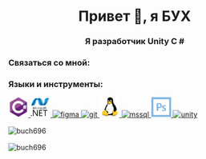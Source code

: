 <h1 align="center"> Привет 👋, я БУХ</h1>
<h3 align="center"> Я разработчик Unity C #</h3>

<h3 align="left"> Связаться со мной:</h3>
<p align="left">
</p>

<h3 align="left"> Языки и инструменты:</h3>
<p align="left"> <a href="https://www .w3schools.com/cs /" target="_blank" rel="noreferrer"> <img src="https://raw.githubusercontent.com/devicons/devicon/master/icons/csharp/csharp-original.svg " alt="csharp" width="40" height="40"/> </a> <a href="https://dotnet.microsoft.com /" target="_blank" rel="noreferrer"> <img src="https://raw.githubusercontent.com/devicons/devicon/master/icons/dot-net/dot-net-original-wordmark.svg " alt= "dotnet" width="40" height="40"/> </a> <a href="https://www.figma.com /" target="_blank" rel="noreferrer"> <img src="https://www.vectorlogo.zone/logos/figma/figma-icon.svg " alt="figma" width="40" height="40"/> </a> <a href="https://git-scm.com /" target="_blank" rel="noreferrer"> <img src="https://www.vectorlogo.zone/logos/git-scm/git-scm-icon.svg " alt="git" width="40" height="40"/> </a> <a href="https://www.linux.org /" target="_blank" rel="noreferrer"> <img src="https://raw.githubusercontent.com/devicons/devicon/master/icons/linux/linux-original.svg " alt="linux" width="40" height="40"/> </a> <a href="https://www .microsoft.com/en-us/sql-server " target="_blank" rel="noreferrer"> <img src="https://www.svgrepo.com/show/303229/microsoft-sql-server-logo.svg " alt="mssql" width="40" height="40"/> </a> <a href="https://www.photoshop.com/en " target="_blank" rel="noreferrer"> <img src="https://raw.githubusercontent.com/devicons/devicon/master/icons/photoshop/photoshop-line.svg " alt= "photoshop" width="40" height="40"/> </a> <a href="https://unity.com /" target="_blank" rel="noreferrer"> <img src="https://www.vectorlogo.zone/logos/unity3d/unity3d-icon.svg " alt= "unity" width="40" height="40"/> </a> </p>

<p><img align="center"выравнивание по img="center" src="https://github-readme-stats.vercel.app/api/top-langs?username=buch696&show_icons=true&locale=en&layout=compact " alt="buch696" /></p>

<p><img align="center" src="https://github-readme-streak-stats.herokuapp.com/?user=buch696 &" alt="buch696" /></p>


